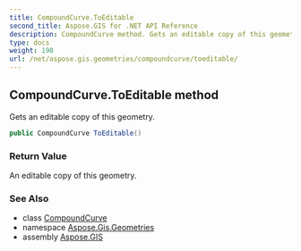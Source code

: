 ```yaml
---
title: CompoundCurve.ToEditable
second_title: Aspose.GIS for .NET API Reference
description: CompoundCurve method. Gets an editable copy of this geometry.
type: docs
weight: 190
url: /net/aspose.gis.geometries/compoundcurve/toeditable/
---
```

## CompoundCurve.ToEditable method

Gets an editable copy of this geometry.

```csharp
public CompoundCurve ToEditable()
```

### Return Value

An editable copy of this geometry.

### See Also

* class [CompoundCurve](../)
* namespace [Aspose.Gis.Geometries](../../compoundcurve/)
* assembly [Aspose.GIS](../../../)


